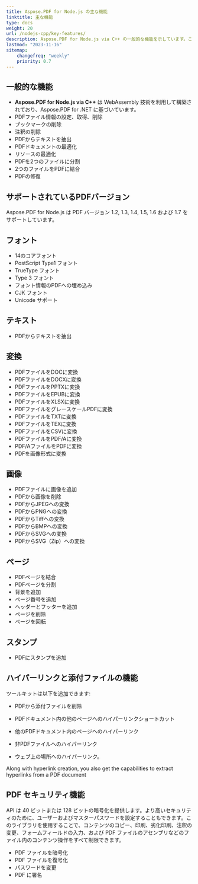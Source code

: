 ```yaml
---
title: Aspose.PDF for Node.js の主な機能
linktitle: 主な機能
type: docs
weight: 20
url: /nodejs-cpp/key-features/
description: Aspose.PDF for Node.js via C++ の一般的な機能を示しています。このページでは、サポートされているPDFバージョンと、テキスト、画像、ページなどで行えるすべての操作について説明しています。
lastmod: "2023-11-16"
sitemap:
    changefreq: "weekly"
    priority: 0.7
---
```


## 一般的な機能

- **Aspose.PDF for Node.js via C++** は WebAssembly 技術を利用して構築されており、Aspose.PDF for .NET に基づいています。
- PDFファイル情報の設定、取得、削除
- ブックマークの削除
- 注釈の削除
- PDFからテキストを抽出
- PDFドキュメントの最適化
- リソースの最適化
- PDFを2つのファイルに分割
- 2つのファイルをPDFに結合
- PDFの修復

## サポートされているPDFバージョン

Aspose.PDF for Node.js は PDF バージョン 1.2, 1.3, 1.4, 1.5, 1.6 および 1.7 をサポートしています。

## フォント

- 14のコアフォント
- PostScript Type1 フォント
- TrueType フォント
- Type 3 フォント
- フォント情報のPDFへの埋め込み
- CJK フォント
- Unicode サポート

## テキスト

- PDFからテキストを抽出

## 変換

- PDFファイルをDOCに変換
- PDFファイルをDOCXに変換
- PDFファイルをPPTXに変換
- PDFファイルをEPUBに変換
- PDFファイルをXLSXに変換
- PDFファイルをグレースケールPDFに変換
- PDFファイルをTXTに変換
- PDFファイルをTEXに変換
- PDFファイルをCSVに変換
- PDFファイルをPDF/Aに変換
- PDF/AファイルをPDFに変換
- PDFを画像形式に変換

## 画像

- PDFファイルに画像を追加
- PDFから画像を削除
- PDFからJPEGへの変換
- PDFからPNGへの変換
- PDFからTiffへの変換
- PDFからBMPへの変換
- PDFからSVGへの変換
- PDFからSVG（Zip）への変換

## ページ

- PDFページを結合
- PDFページを分割
- 背景を追加
- ページ番号を追加
- ヘッダーとフッターを追加
- ページを削除
- ページを回転

## スタンプ

- PDFにスタンプを追加

## ハイパーリンクと添付ファイルの機能

ツールキットは以下を追加できます:

- PDFから添付ファイルを削除
- PDFドキュメント内の他のページへのハイパーリンクショートカット
- 他のPDFドキュメント内のページへのハイパーリンク
- 非PDFファイルへのハイパーリンク

- ウェブ上の場所へのハイパーリンク。

Along with hyperlink creation, you also get the capabilities to extract hyperlinks from a PDF document

## PDF セキュリティ機能

API は 40 ビットまたは 128 ビットの暗号化を提供します。より高いセキュリティのために、ユーザーおよびマスターパスワードを設定することもできます。このライブラリを使用することで、コンテンツのコピー、印刷、劣化印刷、注釈の変更、フォームフィールドの入力、および PDF ファイルのアセンブリなどのファイル内のコンテンツ操作をすべて制限できます。

- PDF ファイルを暗号化
- PDF ファイルを復号化
- パスワードを変更
- PDF に署名